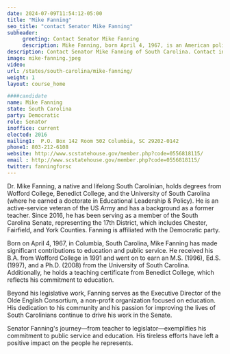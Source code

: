 ```yaml
---
date: 2024-07-09T11:54:12-05:00
title: "Mike Fanning"
seo_title: "contact Senator Mike Fanning"
subheader:
     greeting: Contact Senator Mike Fanning
     description: Mike Fanning, born April 4, 1967, is an American politician affiliated with the Democratic Party. He has served as a member of the South Carolina State Senate, representing District 17, since November 14, 2016.
description: Contact Senator Mike Fanning of South Carolina. Contact information for Mike Fanning includes email address, phone number, and mailing address.
image: mike-fanning.jpeg
video:
url: /states/south-carolina/mike-fanning/
weight: 1
layout: course_home

####candidate
name: Mike Fanning
state: South Carolina
party: Democratic
role: Senator
inoffice: current
elected: 2016
mailing1:  P.O. Box 142 Room 502 Columbia, SC 29202-0142
phone1: 803-212-6108
website: http://www.scstatehouse.gov/member.php?code=0556818115/
email : http://www.scstatehouse.gov/member.php?code=0556818115/
twitter: fanningforsc
---
```

Dr. Mike Fanning, a native and lifelong South Carolinian, holds degrees from Wofford College, Benedict College, and the University of South Carolina (where he earned a doctorate in Educational Leadership & Policy). He is an active-service veteran of the US Army and has a background as a former teacher. Since 2016, he has been serving as a member of the South Carolina Senate, representing the 17th District, which includes Chester, Fairfield, and York Counties. Fanning is affiliated with the Democratic party.

Born on April 4, 1967, in Columbia, South Carolina, Mike Fanning has made significant contributions to education and public service. He received his B.A. from Wofford College in 1991 and went on to earn an M.S. (1996), Ed.S. (1997), and a Ph.D. (2008) from the University of South Carolina. Additionally, he holds a teaching certificate from Benedict College, which reflects his commitment to education.

Beyond his legislative work, Fanning serves as the Executive Director of the Olde English Consortium, a non-profit organization focused on education. His dedication to his community and his passion for improving the lives of South Carolinians continue to drive his work in the Senate.

Senator Fanning's journey—from teacher to legislator—exemplifies his commitment to public service and education. His tireless efforts have left a positive impact on the people he represents.
